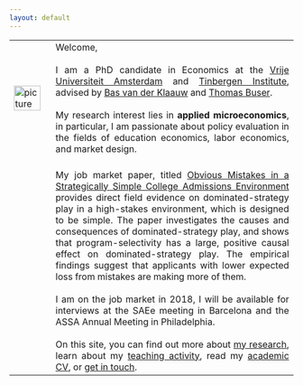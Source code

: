 ```yaml
---
layout: default
---
```


<table style="width:100%">
  <tr>
    <td><img src="{{ site.url }}/images/IMG_5500-Bearbeitet_potre.jpg" alt="picture" style="width:90%;" ></td>
    <td align = "justify"> Welcome, <br> <br> I am a PhD candidate in Economics at the <a href="http://vu-economics.nl">Vrije Universiteit Amsterdam</a> and <a href="http://tinbergen.nl">Tinbergen Institute</a>, advised by <a href="http://personal.vu.nl/b.vander.klaauw/">Bas van der Klaauw</a> and <a href="https://sites.google.com/site/thomasbuser/">Thomas Buser</a>. <br> <br> My research interest lies in <b>applied microeconomics</b>, in particular, I am passionate about policy evaluation in the fields of education economics, labor economics, and market design.</td> 
  </tr>
  <tr>
    <td></td>
    <td align = "justify"><br> My job market paper, titled <a href="http://papers.ssrn.com/sol3/papers.cfm?abstract_id=2993538">Obvious Mistakes in a Strategically Simple College Admissions Environment</a> provides direct field evidence on dominated-strategy play in a high-stakes environment, which is designed to be simple. The paper investigates the causes and consequences of dominated-strategy play, and shows that program-selectivity has a large, positive causal effect on dominated-strategy play. The empirical findings suggest that applicants with lower expected loss from mistakes are making more of them. <br> <br> I am on the job market in 2018, I will be available for interviews at the SAEe meeting in Barcelona and the ASSA Annual Meeting in Philadelphia. <br> <br> On this site, you can find out more about <a href="https://sovagos.github.io/1-research.html">my research</a>, learn about my <a href="https://sovagos.github.io/2-basic.html">teaching activity</a>, read my <a href="https://sovagos.github.io/3-CV.html">academic CV</a>, or <a href="https://sovagos.github.io/4-contact.html">get in touch</a>. </td> 
</tr>
</table>
